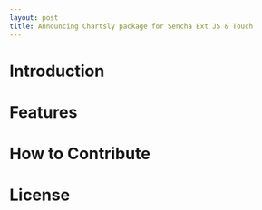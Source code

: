 ```yaml
---
layout: post
title: Announcing Chartsly package for Sencha Ext JS & Touch
---
```


# Introduction

# Features

# How to Contribute

# License